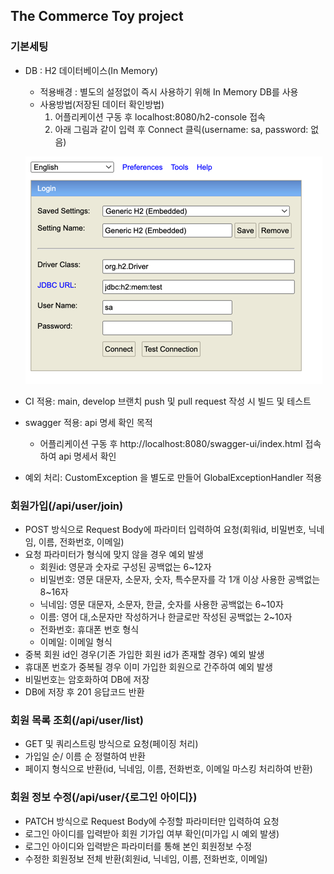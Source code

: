 The Commerce Toy project
----
### 기본세팅
  - DB : H2 데이터베이스(In Memory)
    - 적용배경 : 별도의 설정없이 즉시 사용하기 위해 In Memory DB를 사용
    - 사용방법(저장된 데이터 확인방법)
      1) 어플리케이션 구동 후 localhost:8080/h2-console 접속
      2) 아래 그림과 같이 입력 후 Connect 클릭(username: sa, password: 없음)

    ![img.png](doc%2Fimage%2Fimg.png)
  - CI 적용: main, develop 브랜치 push 및 pull request 작성 시 빌드 및 테스트
  - swagger 적용: api 명세 확인 목적
    - 어플리케이션 구동 후 http://localhost:8080/swagger-ui/index.html 접속하여 api 명세서 확인
  - 예외 처리: CustomException 을 별도로 만들어 GlobalExceptionHandler 적용

### 회원가입(/api/user/join)
  - POST 방식으로 Request Body에 파라미터 입력하여 요청(회워id, 비밀번호, 닉네임, 이름, 전화번호, 이메일)
  - 요청 파라미터가 형식에 맞지 않을 경우 예외 발생
    - 회원id: 영문과 숫자로 구성된 공백없는 6~12자
    - 비밀번호: 영문 대문자, 소문자, 숫자, 특수문자를 각 1개 이상 사용한 공백없는 8~16자
    - 닉네임: 영문 대문자, 소문자, 한글, 숫자를 사용한 공백없는 6~10자
    - 이름: 영어 대,소문자만 작성하거나 한글로만 작성된 공백없는 2~10자
    - 전화번호: 휴대폰 번호 형식
    - 이메일: 이메일 형식
  - 중복 회원 id인 경우(기존 가입한 회원 id가 존재할 경우) 예외 발생
  - 휴대폰 번호가 중복될 경우 이미 가입한 회원으로 간주하여 예외 발생
  - 비밀번호는 암호화하여 DB에 저장
  - DB에 저장 후 201 응답코드 반환

### 회원 목록 조회(/api/user/list)
  - GET 및 쿼리스트링 방식으로 요청(페이징 처리)
  - 가입일 순/ 이름 순 정렬하여 반환
  - 페이지 형식으로 반환(id, 닉네임, 이름, 전화번호, 이메일 마스킹 처리하여 반환)

### 회원 정보 수정(/api/user/{로그인 아이디})
  - PATCH 방식으로 Request Body에 수정할 파라미터만 입력하여 요청
  - 로그인 아이디를 입력받아 회원 기가입 여부 확인(미가입 시 예외 발생)
  - 로그인 아이디와 입력받은 파라미터를 통해 본인 회원정보 수정
  - 수정한 회원정보 전체 반환(회원id, 닉네임, 이름, 전화번호, 이메일)